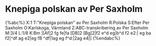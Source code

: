 # Knepiga polskan av Per Saxholm

{%abc%}
X:1
T:"Knepiga polskan" av Per Saxholm 
R:Polska
S:Efter Per Saxholm
O:Karlskoga, Värmland
Z:ABC-transkribering av Per Saxholm
M:3/4
L:1/8
K:Bm
|[Af]2 fg fe|fa [DB]2 [Bg]2|f2 e^d eg|b^d f2 e2:|
eg ba f2|^df ag e2|eg fB ^df|1ag eg f^d:|2ag e4|] 
{%endabc%}
